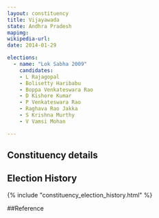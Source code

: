 ```yaml
---
layout: constituency
title: Vijayawada
state: Andhra Pradesh
mapimg: 
wikipedia-url: 
date: 2014-01-29

elections: 
  - name: "Lok Sabha 2009"
    candidates: 
    - L Rajagopal 
    - Bolisetty Haribabu 
    - Boppa Venkateswara Rao 
    - D Kishore Kumar 
    - P Venkateswara Rao 
    - Raghava Rao Jakka 
    - S Krishna Murthy 
    - V Vamsi Mohan 

---
```

## Constituency details


## Election History
{% include "constituency_election_history.html" %}

##Reference
